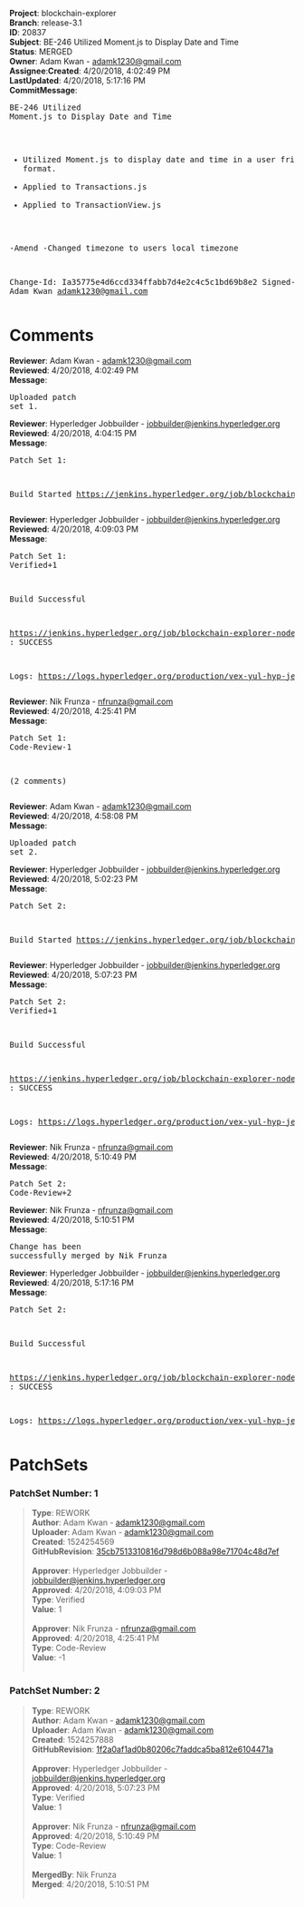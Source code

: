 <strong>Project</strong>: blockchain-explorer</br><strong>Branch</strong>: release-3.1<br><strong>ID</strong>: 20837<br><strong>Subject</strong>: BE-246 Utilized Moment.js to Display Date and Time<br><strong>Status</strong>: MERGED<br><strong>Owner</strong>: Adam Kwan - adamk1230@gmail.com<br><strong>Assignee</strong>:<strong>Created</strong>: 4/20/2018, 4:02:49 PM<br><strong>LastUpdated</strong>: 4/20/2018, 5:17:16 PM<br><strong>CommitMessage</strong>:<br><pre>BE-246 Utilized Moment.js to Display Date and Time

 * Utilized Moment.js to display date and time in a user friendly format.
 * Applied to Transactions.js
 * Applied to TransactionView.js

  -Amend
   -Changed timezone to users local timezone

Change-Id: Ia35775e4d6ccd334ffabb7d4e2c4c5c1bd69b8e2
Signed-off-by: Adam Kwan <adamk1230@gmail.com>
</pre><h1>Comments</h1><strong>Reviewer</strong>: Adam Kwan - adamk1230@gmail.com<br><strong>Reviewed</strong>: 4/20/2018, 4:02:49 PM<br><strong>Message</strong>: <pre>Uploaded patch set 1.</pre><strong>Reviewer</strong>: Hyperledger Jobbuilder - jobbuilder@jenkins.hyperledger.org<br><strong>Reviewed</strong>: 4/20/2018, 4:04:15 PM<br><strong>Message</strong>: <pre>Patch Set 1:

Build Started https://jenkins.hyperledger.org/job/blockchain-explorer-node6-verify-x86_64/94/</pre><strong>Reviewer</strong>: Hyperledger Jobbuilder - jobbuilder@jenkins.hyperledger.org<br><strong>Reviewed</strong>: 4/20/2018, 4:09:03 PM<br><strong>Message</strong>: <pre>Patch Set 1: Verified+1

Build Successful 

https://jenkins.hyperledger.org/job/blockchain-explorer-node6-verify-x86_64/94/ : SUCCESS

Logs: https://logs.hyperledger.org/production/vex-yul-hyp-jenkins-3/blockchain-explorer-node6-verify-x86_64/94</pre><strong>Reviewer</strong>: Nik Frunza - nfrunza@gmail.com<br><strong>Reviewed</strong>: 4/20/2018, 4:25:41 PM<br><strong>Message</strong>: <pre>Patch Set 1: Code-Review-1

(2 comments)</pre><strong>Reviewer</strong>: Adam Kwan - adamk1230@gmail.com<br><strong>Reviewed</strong>: 4/20/2018, 4:58:08 PM<br><strong>Message</strong>: <pre>Uploaded patch set 2.</pre><strong>Reviewer</strong>: Hyperledger Jobbuilder - jobbuilder@jenkins.hyperledger.org<br><strong>Reviewed</strong>: 4/20/2018, 5:02:23 PM<br><strong>Message</strong>: <pre>Patch Set 2:

Build Started https://jenkins.hyperledger.org/job/blockchain-explorer-node6-verify-x86_64/95/</pre><strong>Reviewer</strong>: Hyperledger Jobbuilder - jobbuilder@jenkins.hyperledger.org<br><strong>Reviewed</strong>: 4/20/2018, 5:07:23 PM<br><strong>Message</strong>: <pre>Patch Set 2: Verified+1

Build Successful 

https://jenkins.hyperledger.org/job/blockchain-explorer-node6-verify-x86_64/95/ : SUCCESS

Logs: https://logs.hyperledger.org/production/vex-yul-hyp-jenkins-3/blockchain-explorer-node6-verify-x86_64/95</pre><strong>Reviewer</strong>: Nik Frunza - nfrunza@gmail.com<br><strong>Reviewed</strong>: 4/20/2018, 5:10:49 PM<br><strong>Message</strong>: <pre>Patch Set 2: Code-Review+2</pre><strong>Reviewer</strong>: Nik Frunza - nfrunza@gmail.com<br><strong>Reviewed</strong>: 4/20/2018, 5:10:51 PM<br><strong>Message</strong>: <pre>Change has been successfully merged by Nik Frunza</pre><strong>Reviewer</strong>: Hyperledger Jobbuilder - jobbuilder@jenkins.hyperledger.org<br><strong>Reviewed</strong>: 4/20/2018, 5:17:16 PM<br><strong>Message</strong>: <pre>Patch Set 2:

Build Successful 

https://jenkins.hyperledger.org/job/blockchain-explorer-node6-merge-x86_64/50/ : SUCCESS

Logs: https://logs.hyperledger.org/production/vex-yul-hyp-jenkins-3/blockchain-explorer-node6-merge-x86_64/50</pre><h1>PatchSets</h1><h3>PatchSet Number: 1</h3><blockquote><strong>Type</strong>: REWORK<br><strong>Author</strong>: Adam Kwan - adamk1230@gmail.com<br><strong>Uploader</strong>: Adam Kwan - adamk1230@gmail.com<br><strong>Created</strong>: 1524254569<br><strong>GitHubRevision</strong>: [35cb7513310816d798d6b088a98e71704c48d7ef](https://github.com/hyperledger/blockchain-explorer/commit/35cb7513310816d798d6b088a98e71704c48d7ef)<br><br><strong>Approver</strong>: Hyperledger Jobbuilder - jobbuilder@jenkins.hyperledger.org<br><strong>Approved</strong>: 4/20/2018, 4:09:03 PM<br><strong>Type</strong>: Verified<br><strong>Value</strong>: 1<br><br><strong>Approver</strong>: Nik Frunza - nfrunza@gmail.com<br><strong>Approved</strong>: 4/20/2018, 4:25:41 PM<br><strong>Type</strong>: Code-Review<br><strong>Value</strong>: -1<br><br></blockquote><h3>PatchSet Number: 2</h3><blockquote><strong>Type</strong>: REWORK<br><strong>Author</strong>: Adam Kwan - adamk1230@gmail.com<br><strong>Uploader</strong>: Adam Kwan - adamk1230@gmail.com<br><strong>Created</strong>: 1524257888<br><strong>GitHubRevision</strong>: [1f2a0af1ad0b80206c7faddca5ba812e6104471a](https://github.com/hyperledger/blockchain-explorer/commit/1f2a0af1ad0b80206c7faddca5ba812e6104471a)<br><br><strong>Approver</strong>: Hyperledger Jobbuilder - jobbuilder@jenkins.hyperledger.org<br><strong>Approved</strong>: 4/20/2018, 5:07:23 PM<br><strong>Type</strong>: Verified<br><strong>Value</strong>: 1<br><br><strong>Approver</strong>: Nik Frunza - nfrunza@gmail.com<br><strong>Approved</strong>: 4/20/2018, 5:10:49 PM<br><strong>Type</strong>: Code-Review<br><strong>Value</strong>: 1<br><br><strong>MergedBy</strong>: Nik Frunza<br><strong>Merged</strong>: 4/20/2018, 5:10:51 PM<br><br></blockquote>